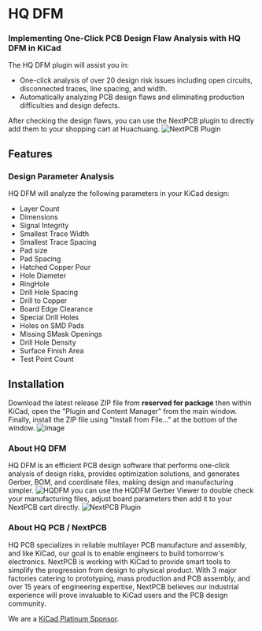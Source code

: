 # HQ DFM


### Implementing One-Click PCB Design Flaw Analysis with HQ DFM in KiCad

The HQ DFM plugin will assist you in:

- One-click analysis of over 20 design risk issues including open circuits, disconnected traces, line spacing, and width.
- Automatically analyzing PCB design flaws and eliminating production difficulties and design defects.

After checking the design flaws, you can use the NextPCB plugin to directly add them to your shopping cart at Huachuang.
![NextPCB Plugin](https://github.com/SYSUeric66/kicad-amf-plugin/blob/8318782634b7f8237bd4a650c37e4031e876e3a0/docs/amf.gif)


## Features

### Design Parameter Analysis

HQ DFM will analyze the following parameters in your KiCad design:

- Layer Count
- Dimensions
- Signal Integrity
- Smallest Trace Width
- Smallest Trace Spacing
- Pad size
- Pad Spacing
- Hatched Copper Pour
- Hole Diameter
- RingHole
- Drill Hole Spacing
- Drill to Copper
- Board Edge Clearance
- Special Drill Holes
- Holes on SMD Pads
- Missing SMask Openings
- Drill Hole Density
- Surface Finish Area
- Test Point Count


## Installation

Download the latest release ZIP file from **reserved for package** then within KiCad, open the "Plugin and Content Manager" from the main window. Finally, install the ZIP file using "Install from File..." at the bottom of the window.
![image](https://github.com/HubertHQH/HQ-NextPCB/assets/125419974/97ef0ca3-380e-4f6f-a14b-6960271118fc)


### About HQ DFM

HQ DFM is an efficient PCB design software that performs one-click analysis of design risks, provides optimization solutions, and generates Gerber, BOM, and coordinate files, making design and manufacturing simpler.
![HQDFM](https://dfm.hqpcb.com/)
 you can use the HQDFM Gerber Viewer to double check your manufacturing files, adjust board parameters then add it to your NextPCB cart directly.
![NextPCB Plugin](https://github.com/SYSUeric66/kicad-amf-plugin/blob/8318782634b7f8237bd4a650c37e4031e876e3a0/docs/amf.gif)


### About HQ PCB / NextPCB

HQ PCB specializes in reliable multilayer PCB manufacture and assembly, and like KiCad, our goal is to enable engineers to build tomorrow's electronics. NextPCB is working with KiCad to provide smart tools to simplify the progression from design to physical product. With 3 major factories catering to prototyping, mass production and PCB assembly, and over 15 years of engineering expertise, NextPCB believes our industrial experience will prove invaluable to KiCad users and the PCB design community.

We are a [KiCad Platinum Sponsor](https://www.nextpcb.com/blog/kicad-nextpcb-platinum-sponsorship).
